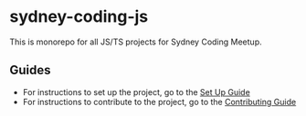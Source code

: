 # sydney-coding-js

This is monorepo for all JS/TS projects for Sydney Coding Meetup.

## Guides
- For instructions to set up the project, go to the [Set Up Guide](../sydney-coding-js/guide/how-to-set-up-this-repo.md)
- For instructions to contribute to the project, go to the [Contributing Guide](../sydney-coding-js/guide/contributing.md)